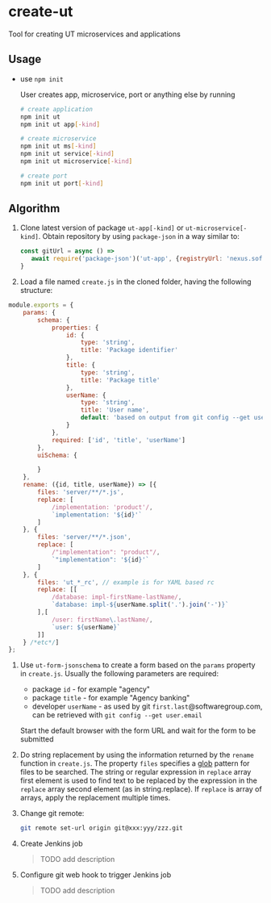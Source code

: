 # create-ut

Tool for creating UT microservices and applications

## Usage

* use `npm init`

    User creates app, microservice, port
    or anything else by running

    ```bash
    # create application
    npm init ut
    npm init ut app[-kind]

    # create microservice
    npm init ut ms[-kind]
    npm init ut service[-kind]
    npm init ut microservice[-kind]

    # create port
    npm init ut port[-kind]
    ```

## Algorithm

1) Clone latest version of package `ut-app[-kind]` or `ut-microservice[-kind]`.
   Obtain repository by using `package-json` in a way similar to:

   ```js
   const gitUrl = async () =>
      await require('package-json')('ut-app', {registryUrl: 'nexus.softwaregroup.com'})).repository.url
   }
   ```

1) Load a file named `create.js` in the cloned folder, having the following
   structure:

```js
module.exports = {
    params: {
        schema: {
            properties: {
                id: {
                    type: 'string',
                    title: 'Package identifier'
                },
                title: {
                    type: 'string',
                    title: 'Package title'
                },
                userName: {
                    type: 'string',
                    title: 'User name',
                    default: 'based on output from git config --get user.email'
                }
            },
            required: ['id', 'title', 'userName']
        },
        uiSchema: {

        }
    },
    rename: ({id, title, userName}) => [{
        files: 'server/**/*.js',
        replace: [
            /implementation: 'product'/,
            `implementation: '${id}'`
        ]
    }, {
        files: 'server/**/*.json',
        replace: [
            /"implementation": "product"/,
            `"implementation": '${id}'`
        ]
    }, {
        files: 'ut_*_rc', // example is for YAML based rc
        replace: [[
            /database: impl-firstName-lastName/,
            `database: impl-${userName.split('.').join('-')}`
        ],[
            /user: firstName\.lastName/,
            `user: ${userName}`
        ]]
    } /*etc*/]
};
```

1) Use `ut-form-jsonschema` to create a form based on the `params` property
   in `create.js`.
   Usually the following parameters are required:
   * package `id` - for example "agency"
   * package `title` - for example "Agency banking"
   * developer `userName` - as used by git `first.last`@softwaregroup.com, can be
     retrieved with `git config --get user.email`

   Start the default browser with the form URL and
   wait for the form to be submitted

1) Do string replacement by using the information returned by
   the `rename` function in `create.js`.
   The property `files` specifies a [glob](https://www.npmjs.com/package/glob) pattern
   for files to be searched.
   The string or regular expression in `replace` array first
   element is used to find text to be replaced by the expression
   in the `replace` array second element (as in string.replace).
   If `replace` is array of arrays, apply the replacement multiple
   times.

1) Change git remote:

   ```bash
   git remote set-url origin git@xxx:yyy/zzz.git
   ```

1) Create Jenkins job
   > TODO add description

1) Configure git web hook to trigger Jenkins job
   > TODO add description
